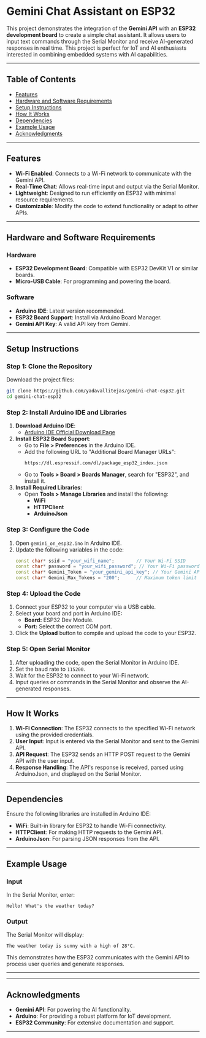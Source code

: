 # Gemini Chat Assistant on ESP32

This project demonstrates the integration of the **Gemini API** with an **ESP32 development board** to create a simple chat assistant. It allows users to input text commands through the Serial Monitor and receive AI-generated responses in real time. This project is perfect for IoT and AI enthusiasts interested in combining embedded systems with AI capabilities.

---

## Table of Contents
- [Features](#features)
- [Hardware and Software Requirements](#hardware-and-software-requirements)
- [Setup Instructions](#setup-instructions)
- [How It Works](#how-it-works)
- [Dependencies](#dependencies)
- [Example Usage](#example-usage)
- [Acknowledgments](#acknowledgments)

---

## Features
- **Wi-Fi Enabled**: Connects to a Wi-Fi network to communicate with the Gemini API.
- **Real-Time Chat**: Allows real-time input and output via the Serial Monitor.
- **Lightweight**: Designed to run efficiently on ESP32 with minimal resource requirements.
- **Customizable**: Modify the code to extend functionality or adapt to other APIs.

---

## Hardware and Software Requirements

### Hardware
- **ESP32 Development Board**: Compatible with ESP32 DevKit V1 or similar boards.
- **Micro-USB Cable**: For programming and powering the board.

### Software
- **Arduino IDE**: Latest version recommended.
- **ESP32 Board Support**: Install via Arduino Board Manager.
- **Gemini API Key**: A valid API key from Gemini.

---

## Setup Instructions

### Step 1: Clone the Repository
Download the project files:
```bash
git clone https://github.com/yadavallitejas/gemini-chat-esp32.git
cd gemini-chat-esp32
```
### Step 2: Install Arduino IDE and Libraries
1. **Download Arduino IDE**:
   - [Arduino IDE Official Download Page](https://www.arduino.cc/en/software)
2. **Install ESP32 Board Support**:
   - Go to **File > Preferences** in the Arduino IDE.
   - Add the following URL to "Additional Board Manager URLs":
     ```
     https://dl.espressif.com/dl/package_esp32_index.json
     ```
   - Go to **Tools > Board > Boards Manager**, search for "ESP32", and install it.
3. **Install Required Libraries**:
   - Open **Tools > Manage Libraries** and install the following:
     - **WiFi**
     - **HTTPClient**
     - **ArduinoJson**

### Step 3: Configure the Code
1. Open `gemini_on_esp32.ino` in Arduino IDE.
2. Update the following variables in the code:
   ```cpp
   const char* ssid = "your_wifi_name";        // Your Wi-Fi SSID
   const char* password = "your_wifi_password"; // Your Wi-Fi password
   const char* Gemini_Token = "your_gemini_api_key"; // Your Gemini API key
   const char* Gemini_Max_Tokens = "200";      // Maximum token limit for responses
   ```

### Step 4: Upload the Code
1. Connect your ESP32 to your computer via a USB cable.
2. Select your board and port in Arduino IDE:
   - **Board:** ESP32 Dev Module.
   - **Port:** Select the correct COM port.
3. Click the **Upload** button to compile and upload the code to your ESP32.

### Step 5: Open Serial Monitor
1. After uploading the code, open the Serial Monitor in Arduino IDE.
2. Set the baud rate to `115200`.
3. Wait for the ESP32 to connect to your Wi-Fi network.
4. Input queries or commands in the Serial Monitor and observe the AI-generated responses.

---

## How It Works
1. **Wi-Fi Connection**: The ESP32 connects to the specified Wi-Fi network using the provided credentials.
2. **User Input**: Input is entered via the Serial Monitor and sent to the Gemini API.
3. **API Request**: The ESP32 sends an HTTP POST request to the Gemini API with the user input.
4. **Response Handling**: The API's response is received, parsed using ArduinoJson, and displayed on the Serial Monitor.

---

## Dependencies
Ensure the following libraries are installed in Arduino IDE:
- **WiFi**: Built-in library for ESP32 to handle Wi-Fi connectivity.
- **HTTPClient**: For making HTTP requests to the Gemini API.
- **ArduinoJson**: For parsing JSON responses from the API.

---

## Example Usage

### Input
In the Serial Monitor, enter:
```
Hello! What's the weather today?
```

### Output
The Serial Monitor will display:
```
The weather today is sunny with a high of 28°C.
```

This demonstrates how the ESP32 communicates with the Gemini API to process user queries and generate responses.

---

---

## Acknowledgments
- **Gemini API**: For powering the AI functionality.
- **Arduino**: For providing a robust platform for IoT development.
- **ESP32 Community**: For extensive documentation and support.

---

```

